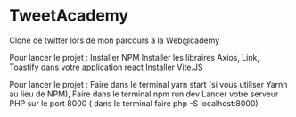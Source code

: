 # TweetAcademy
Clone de twitter lors de mon parcours à la Web@cademy

Pour lancer le projet :
Installer NPM
Installer les libraires Axios, Link, Toastify dans votre application react
Installer Vite.JS


Pour lancer le projet :
Faire dans le terminal yarn start (si vous utiliser Yarnn au lieu de NPM), Faire dans le terminal npm run dev
Lancer votre serveur PHP sur le port 8000 ( dans le terminal faire php -S localhost:8000)